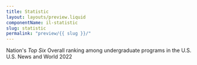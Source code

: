 ```yaml
---
title: Statistic
layout: layouts/preview.liquid
componentName: il-statistic
slug: statistic
permalink: "preview/{{ slug }}/"
---
```

<div class="template-information" data-name="default">
<span slot="top">Nation's</span> <em slot="stat">Top Six</em> Overall ranking among undergraduate programs in the U.S.
<span slot="source">U.S. News and World 2022</span>
</div>
